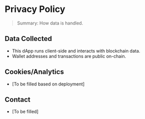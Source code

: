 # Privacy Policy

> Summary: How data is handled.

## Data Collected
- This dApp runs client-side and interacts with blockchain data.
- Wallet addresses and transactions are public on-chain.

## Cookies/Analytics
- [To be filled based on deployment]

## Contact
- [To be filled]
